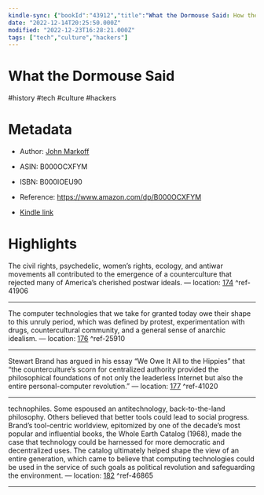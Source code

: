 ```yaml
---
kindle-sync: {"bookId":"43912","title":"What the Dormouse Said: How the Sixties Counterculture Shaped the Personal Computer Industry","author":"John Markoff","asin":"B000OCXFYM","lastAnnotatedDate":"2021-02-23","bookImageUrl":"https://m.media-amazon.com/images/I/91GbAowsg4L._SY160.jpg","highlightsCount":4}
date: "2022-12-14T20:25:50.000Z"
modified: "2022-12-23T16:28:21.000Z"
tags: ["tech","culture","hackers"]
---
```

# What the Dormouse Said

#history #tech #culture #hackers 

# Metadata

* Author: [John Markoff](https://www.amazon.com/John-Markoff/e/B004LQ8LO6/ref=dp_byline_cont_ebooks_1)

* ASIN: B000OCXFYM

* ISBN: B000IOEU90

* Reference: <https://www.amazon.com/dp/B000OCXFYM>

* [Kindle link](kindle://book?action=open&asin=B000OCXFYM)

# Highlights

The civil rights, psychedelic, women’s rights, ecology, and antiwar movements all contributed to the emergence of a counterculture that rejected many of America’s cherished postwar ideals. — location: [174](kindle://book?action=open&asin=B000OCXFYM&location=174) ^ref-41906

---

The computer technologies that we take for granted today owe their shape to this unruly period, which was defined by protest, experimentation with drugs, countercultural community, and a general sense of anarchic idealism. — location: [176](kindle://book?action=open&asin=B000OCXFYM&location=176) ^ref-25910

---

Stewart Brand has argued in his essay “We Owe It All to the Hippies” that “the counterculture’s scorn for centralized authority provided the philosophical foundations of not only the leaderless Internet but also the entire personal-computer revolution.” — location: [177](kindle://book?action=open&asin=B000OCXFYM&location=177) ^ref-41020

---

technophiles. Some espoused an antitechnology, back-to-the-land philosophy. Others believed that better tools could lead to social progress. Brand’s tool-centric worldview, epitomized by one of the decade’s most popular and influential books, the Whole Earth Catalog (1968), made the case that technology could be harnessed for more democratic and decentralized uses. The catalog ultimately helped shape the view of an entire generation, which came to believe that computing technologies could be used in the service of such goals as political revolution and safeguarding the environment. — location: [182](kindle://book?action=open&asin=B000OCXFYM&location=182) ^ref-46865

---
